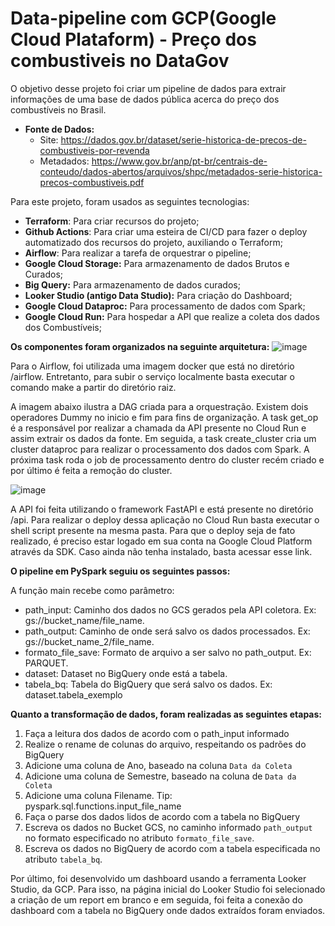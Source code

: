 # Data-pipeline com GCP(Google Cloud Plataform) - Preço dos combustiveis no DataGov
O objetivo desse projeto foi criar um pipeline de dados para extrair informações de uma base de dados pública acerca do preço dos combustíveis no Brasil.

- **Fonte de Dados:** 
  - Site: https://dados.gov.br/dataset/serie-historica-de-precos-de-combustiveis-por-revenda
  - Metadados: https://www.gov.br/anp/pt-br/centrais-de-conteudo/dados-abertos/arquivos/shpc/metadados-serie-historica-precos-combustiveis.pdf

Para este projeto, foram usados as seguintes tecnologias: 

- **Terraform**: Para criar recursos do projeto;
- **Github Actions**: Para criar uma esteira de CI/CD para fazer o deploy automatizado dos recursos do projeto, auxiliando o Terraform;
- **Airflow**: Para realizar a tarefa de orquestrar o pipeline;
- **Google Cloud Storage:** Para armazenamento de dados Brutos e Curados;
- **Big Query:** Para armazenamento de dados curados;
- **Looker Studio (antigo Data Studio):** Para criação do Dashboard;
- **Google Cloud Dataproc:** Para processamento de dados com Spark;
- **Google Cloud Run:** Para hospedar a API que realize a coleta dos dados dos Combustíveis;

**Os componentes foram organizados na seguinte arquitetura:**
![image](https://github.com/victorthecreative/data_pipeline_GCP_DataGov/assets/50841013/2de9429b-f623-41c6-9b92-3d97849a610a)

Para o Airflow, foi utilizada uma imagem docker que está no diretório /airflow. Entretanto, para subir o serviço localmente basta executar o comando make a partir do diretório raiz.

A imagem abaixo ilustra a DAG criada para a orquestração. Existem dois operadores Dummy no inicio e fim para fins de organização. A task get_op é a responsável por realizar a chamada da API presente no Cloud Run e assim extrair os dados da fonte. Em seguida, a task create_cluster cria um cluster dataproc para realizar o processamento dos dados com Spark. A próxima task roda o job de processamento dentro do cluster recém criado e por último é feita a remoção do cluster.

![image](https://github.com/victorthecreative/data_pipeline_GCP_DataGov/assets/50841013/4aca9f93-c73f-4910-b3da-b64a070e164e)


A API foi feita utilizando o framework FastAPI e está presente no diretório /api. Para realizar o deploy dessa aplicação no Cloud Run basta executar o shell script presente na mesma pasta. Para que o deploy seja de fato realizado, é preciso estar logado em sua conta na Google Cloud Platform através da SDK. Caso ainda não tenha instalado, basta acessar esse link.

**O pipeline em PySpark seguiu os seguintes passos:**

A função main recebe como parâmetro:
- path_input: Caminho dos dados no GCS gerados pela API coletora. Ex: gs://bucket_name/file_name.
- path_output: Caminho de onde será salvo os dados processados. Ex: gs://bucket_name_2/file_name.
- formato_file_save: Formato de arquivo a ser salvo no path_output. Ex: PARQUET.
- dataset: Dataset no BigQuery onde está a tabela.
- tabela_bq: Tabela do BigQuery que será salvo os dados. Ex: dataset.tabela_exemplo

**Quanto a transformação de dados, foram realizadas as seguintes etapas:** 

1. Faça a leitura dos dados de acordo com o path_input informado
2. Realize o rename de colunas do arquivo, respeitando os padrões do BigQuery
3. Adicione uma coluna de Ano, baseado na coluna `Data da Coleta`
4. Adicione uma coluna de Semestre, baseado na coluna de `Data da Coleta`
5. Adicione uma coluna Filename. Tip: pyspark.sql.functions.input_file_name
6. Faça o parse dos dados lidos de acordo com a tabela no BigQuery
7. Escreva os dados no Bucket GCS, no caminho informado `path_output`
no formato especificado no atributo `formato_file_save`.
8. Escreva os dados no BigQuery de acordo com a tabela especificada no atributo `tabela_bq`.

Por último, foi desenvolvido um dashboard usando a ferramenta Looker Studio, da GCP. Para isso, na página inicial do Looker Studio foi selecionado a criação de um report em branco e em seguida, foi feita a conexão do dashboard com a tabela no BigQuery onde dados extraídos foram enviados. 
